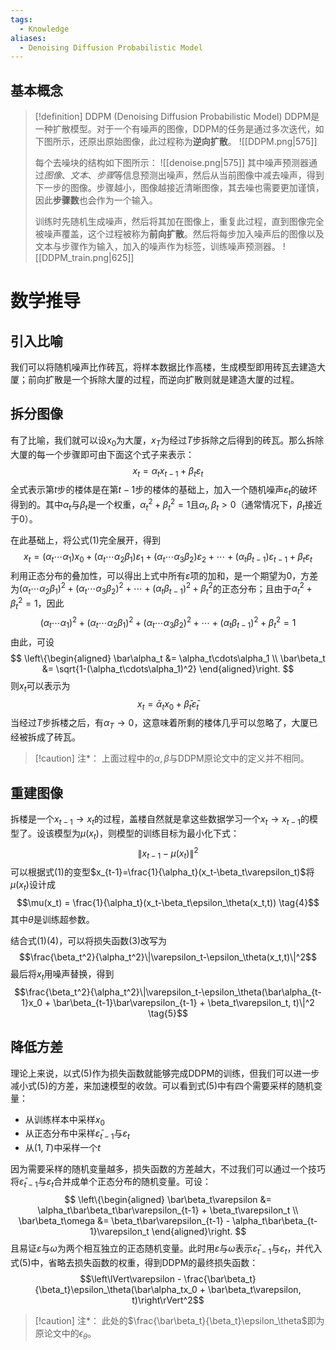 ```yaml
---
tags:
  - Knowledge
aliases:
  - Denoising Diffusion Probabilistic Model
---
```

## 基本概念
> [!definition] DDPM (Denoising Diffusion Probabilistic Model)
> DDPM是一种扩散模型。对于一个有噪声的图像，DDPM的任务是通过多次迭代，如下图所示，还原出原始图像，此过程称为**逆向扩散**。
> ![[DDPM.png|575]]
> 
> 每个去噪块的结构如下图所示：
> ![[denoise.png|575]]
> 其中噪声预测器通过*图像*、*文本*、*步骤*等信息预测出噪声，然后从当前图像中减去噪声，得到下一步的图像。步骤越小，图像越接近清晰图像，其去噪也需要更加谨慎，因此**步骤数**也会作为一个输入。
> 
> 训练时先随机生成噪声，然后将其加在图像上，重复此过程，直到图像完全被噪声覆盖，这个过程被称为**前向扩散**。然后将每步加入噪声后的图像以及文本与步骤作为输入，加入的噪声作为标签，训练噪声预测器。
> ![[DDPM_train.png|625]]
# 数学推导
## 引入比喻
我们可以将随机噪声比作砖瓦，将样本数据比作高楼，生成模型即用砖瓦去建造大厦；前向扩散是一个拆除大厦的过程，而逆向扩散则就是建造大厦的过程。
## 拆分图像
有了比喻，我们就可以设$x_0$为大厦，$x_T$为经过$T$步拆除之后得到的砖瓦。那么拆除大厦的每一个步骤即可由下面这个式子来表示：
$$x_t=\alpha_tx_{t-1}+\beta_t\varepsilon_t \tag{1}$$
全式表示第$t$步的楼体是在第$t-1$步的楼体的基础上，加入一个随机噪声$\varepsilon_t$的破坏得到的。其中$\alpha_t$与$\beta_t$是一个权重，$\alpha_t^2+\beta_t^2=1$且$\alpha_t,\beta_t>0$（通常情况下，$\beta_t$接近于0）。

在此基础上，将公式(1)完全展开，得到
$$x_t=(\alpha_t\cdots\alpha_1)x_0+(\alpha_t\cdots\alpha_2\beta_1)\varepsilon_1+(\alpha_t\cdots\alpha_3\beta_2)\varepsilon_2+\cdots+(\alpha_t\beta_{t-1})\varepsilon_{t-1}+\beta_t\varepsilon_t$$
利用正态分布的叠加性，可以得出上式中所有$\varepsilon$项的加和，是一个期望为0，方差为$(\alpha_t\cdots\alpha_2\beta_1)^2+(\alpha_t\cdots\alpha_3\beta_2)^2+\cdots+(\alpha_t\beta_{t-1})^2+\beta_t^2$的正态分布；且由于$\alpha_t^2+\beta_t^2=1$，因此
$$(\alpha_t\cdots\alpha_1)^2+(\alpha_t\cdots\alpha_2\beta_1)^2+(\alpha_t\cdots\alpha_3\beta_2)^2+\cdots+(\alpha_t\beta_{t-1})^2+\beta_t^2=1$$
由此，可设
$$
\left\{\begin{aligned}
	\bar\alpha_t &= \alpha_t\cdots\alpha_1 \\
	\bar\beta_t &= \sqrt{1-(\alpha_t\cdots\alpha_1)^2}
\end{aligned}\right.
$$
则$x_t$可以表示为
$$x_t = \bar\alpha_tx_0 + \bar\beta_t\bar\varepsilon_t \tag{2}$$
当经过$T$步拆楼之后，有$\alpha_T\rightarrow0$，这意味着所剩的楼体几乎可以忽略了，大厦已经被拆成了砖瓦。
> [!caution] 注*：
> 上面过程中的$\alpha,\beta$与DDPM原论文中的定义并不相同。
## 重建图像
拆楼是一个$x_{t-1}\rightarrow x_t$的过程，盖楼自然就是拿这些数据学习一个$x_t\rightarrow x_{t-1}$的模型了。设该模型为$\mu(x_t)$，则模型的训练目标为最小化下式：
$$\|x_{t-1}-\mu(x_t)\|^2 \tag{3}$$
可以根据式(1)的变型$x_{t-1}=\frac{1}{\alpha_t}(x_t-\beta_t\varepsilon_t)$将$\mu(x_t)$设计成
$$\mu(x_t) = \frac{1}{\alpha_t}(x_t-\beta_t\epsilon_\theta(x_t,t)) \tag{4}$$
其中$\theta$是训练超参数。

结合式(1)(4)，可以将损失函数(3)改写为
$$\frac{\beta_t^2}{\alpha_t^2}\|\varepsilon_t-\epsilon_\theta(x_t,t)\|^2$$
最后将$x_t$用噪声替换，得到
$$\frac{\beta_t^2}{\alpha_t^2}\|\varepsilon_t-\epsilon_\theta(\bar\alpha_{t-1}x_0 + \bar\beta_{t-1}\bar\varepsilon_{t-1} + \beta_t\varepsilon_t, t)\|^2 \tag{5}$$
## 降低方差
理论上来说，以式(5)作为损失函数就能够完成DDPM的训练，但我们可以进一步减小式(5)的方差，来加速模型的收敛。可以看到式(5)中有四个需要采样的随机变量：
- 从训练样本中采样$x_0$
- 从正态分布中采样$\bar\varepsilon_{t-1}$与$\varepsilon_t$
- 从$(1, T)$中采样一个$t$

因为需要采样的随机变量越多，损失函数的方差越大，不过我们可以通过一个技巧将$\bar\varepsilon_{t-1}$与$\varepsilon_t$合并成单个正态分布的随机变量。可设：
$$
\left\{\begin{aligned}
	\bar\beta_t\varepsilon &= \alpha_t\bar\beta_t\bar\varepsilon_{t-1} + \beta_t\varepsilon_t \\
	\bar\beta_t\omega &= \beta_t\bar\varepsilon_{t-1} - \alpha_t\bar\beta_{t-1}\varepsilon_t
\end{aligned}\right.
$$
且易证$\varepsilon$与$\omega$为两个相互独立的正态随机变量。此时用$\varepsilon$与$\omega$表示$\bar\varepsilon_{t-1}$与$\varepsilon_t$，并代入式(5)中，省略去损失函数的权重，得到DDPM的最终损失函数：
$$\left\lVert\varepsilon - \frac{\bar\beta_t}{\beta_t}\epsilon_\theta(\bar\alpha_tx_0 + \bar\beta_t\varepsilon, t)\right\rVert^2$$
> [!caution] 注*：
> 此处的$\frac{\bar\beta_t}{\beta_t}\epsilon_\theta$即为原论文中的$\epsilon_\theta$。
